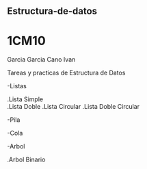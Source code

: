 ## Estructura-de-datos


# 1CM10
Garcia Garcia Cano Ivan 

Tareas y practicas de Estructura de Datos

-Listas

.Lista Simple  
.Lista Doble 
.Lista Circular 
.Lista Doble Circular  

-Pila

-Cola

-Arbol

.Arbol Binario

